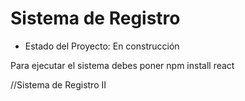 <h1> Sistema de Registro </h1>

- Estado del Proyecto: En construcción

Para ejecutar el sistema debes poner
npm install react

//Sistema de Registro II
